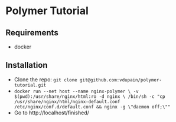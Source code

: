 # Polymer Tutorial

## Requirements

- docker

## Installation

- Clone the repo: `git clone git@github.com:vdupain/polymer-tutorial.git`
- `docker run --net host --name nginx-polymer \
	-v $(pwd):/usr/share/nginx/html:ro -d nginx \
	/bin/sh -c "cp /usr/share/nginx/html/nginx-default.conf /etc/nginx/conf.d/default.conf && nginx -g \"daemon off;\""`
- Go to http://localhost/finished/
